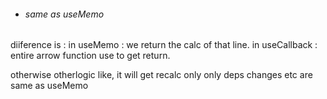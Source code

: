 - ###### same as useMemo 

diiference is : 
    in useMemo : we return the calc of that line.
    in useCallback : entire arrow function use to get return.

otherwise otherlogic like, it will get recalc only only deps changes etc are same as useMemo